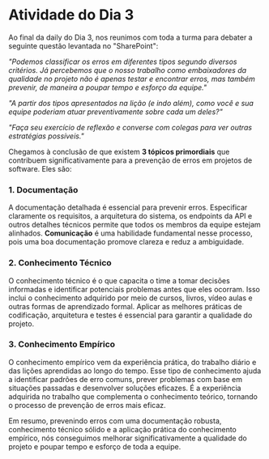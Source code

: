 # Atividade do Dia 3

Ao final da daily do Dia 3, nos reunimos com toda a turma para debater a seguinte questão levantada no "SharePoint":

*"Podemos classificar os erros em diferentes tipos segundo diversos critérios. Já percebemos que o nosso trabalho como embaixadores da qualidade no projeto não é apenas testar e encontrar erros, mas também prevenir, de maneira a poupar tempo e esforço da equipe."*

*"A partir dos tipos apresentados na lição (e indo além), como você e sua equipe poderiam atuar preventivamente sobre cada um deles?"*

*"Faça seu exercício de reflexão e converse com colegas para ver outras estratégias possíveis."*

Chegamos à conclusão de que existem **3 tópicos primordiais** que contribuem significativamente para a prevenção de erros em projetos de software. Eles são:

### 1. Documentação
A documentação detalhada é essencial para prevenir erros. Especificar claramente os requisitos, a arquitetura do sistema, os endpoints da API e outros detalhes técnicos permite que todos os membros da equipe estejam alinhados. **Comunicação** é uma habilidade fundamental nesse processo, pois uma boa documentação promove clareza e reduz a ambiguidade.

### 2. Conhecimento Técnico
O conhecimento técnico é o que capacita o time a tomar decisões informadas e identificar potenciais problemas antes que eles ocorram. Isso inclui o conhecimento adquirido por meio de cursos, livros, vídeo aulas e outras formas de aprendizado formal. Aplicar as melhores práticas de codificação, arquitetura e testes é essencial para garantir a qualidade do projeto.

### 3. Conhecimento Empírico
O conhecimento empírico vem da experiência prática, do trabalho diário e das lições aprendidas ao longo do tempo. Esse tipo de conhecimento ajuda a identificar padrões de erro comuns, prever problemas com base em situações passadas e desenvolver soluções eficazes. É a experiência adquirida no trabalho que complementa o conhecimento teórico, tornando o processo de prevenção de erros mais eficaz.

Em resumo, prevenindo erros com uma documentação robusta, conhecimento técnico sólido e a aplicação prática do conhecimento empírico, nós conseguimos melhorar significativamente a qualidade do projeto e poupar tempo e esforço de toda a equipe.
